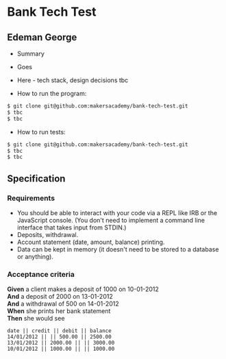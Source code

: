 Bank Tech Test
=================

## Edeman George
* Summary
* Goes
* Here - tech stack, design decisions tbc

* How to run the program:
```sh
$ git clone git@github.com:makersacademy/bank-tech-test.git
$ tbc
$ tbc
```

* How to run tests:
```sh
$ git clone git@github.com:makersacademy/bank-tech-test.git
$ tbc
$ tbc
```

## Specification

### Requirements

* You should be able to interact with your code via a REPL like IRB or the JavaScript console.  (You don't need to implement a command line interface that takes input from STDIN.)
* Deposits, withdrawal.
* Account statement (date, amount, balance) printing.
* Data can be kept in memory (it doesn't need to be stored to a database or anything).

### Acceptance criteria

**Given** a client makes a deposit of 1000 on 10-01-2012  
**And** a deposit of 2000 on 13-01-2012  
**And** a withdrawal of 500 on 14-01-2012  
**When** she prints her bank statement  
**Then** she would see

```
date || credit || debit || balance
14/01/2012 || || 500.00 || 2500.00
13/01/2012 || 2000.00 || || 3000.00
10/01/2012 || 1000.00 || || 1000.00
```